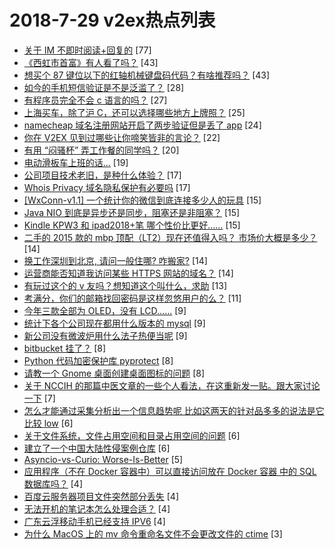 # 2018-7-29 v2ex热点列表

+ [关于 IM 不即时阅读+回复的](https://www.v2ex.com/t/475072#reply77) [77]
+ [《西虹市首富》有人看了吗？](https://www.v2ex.com/t/475036#reply43) [43]
+ [想买个 87 键位以下的红轴机械键盘码代码？有啥推荐吗？](https://www.v2ex.com/t/475053#reply43) [43]
+ [如今的手机短信验证是不是泛滥了？](https://www.v2ex.com/t/475028#reply28) [28]
+ [有程序员完全不会 c 语言的吗？](https://www.v2ex.com/t/475073#reply27) [27]
+ [上海买车，除了沪 C，还可以选择哪些地方上牌照？](https://www.v2ex.com/t/475037#reply25) [25]
+ [namecheap 域名注册网站开启了两步验证但是丢了 app](https://www.v2ex.com/t/475034#reply24) [24]
+ [你在 V2EX 见到过哪些让你啼笑皆非的言论？](https://www.v2ex.com/t/475075#reply22) [22]
+ [有用 “闷骚杯” 弄工作餐的同学吗？](https://www.v2ex.com/t/475068#reply20) [20]
+ [电动滑板车上班的话...](https://www.v2ex.com/t/475047#reply19) [19]
+ [公司项目技术老旧，是种什么体验？](https://www.v2ex.com/t/475097#reply17) [17]
+ [Whois Privacy 域名隐私保护有必要吗](https://www.v2ex.com/t/475098#reply17) [17]
+ [[WxConn-v1.1] 一个统计你的微信到底连接多少人的玩具](https://www.v2ex.com/t/475056#reply15) [15]
+ [Java NIO 到底是异步还是同步，阻塞还是非阻塞？](https://www.v2ex.com/t/475074#reply15) [15]
+ [Kindle KPW3 和 ipad2018+笔 哪个性价比更好……](https://www.v2ex.com/t/475084#reply15) [15]
+ [二手的 2015 款的 mbp 顶配（LT2）现在还值得入吗？ 市场价大概是多少？](https://www.v2ex.com/t/475033#reply14) [14]
+ [换工作深圳到北京, 请问一般住哪? 咋搬家?](https://www.v2ex.com/t/475051#reply14) [14]
+ [运营商能否知道我访问某些 HTTPS 网站的域名？](https://www.v2ex.com/t/475061#reply14) [14]
+ [有玩过这个的 v 友吗？想知道这个叫什么，求助](https://www.v2ex.com/t/475058#reply13) [13]
+ [考满分，你们的邮箱找回密码是这样忽悠用户的么？](https://www.v2ex.com/t/475038#reply11) [11]
+ [今年三款全部为 OLED，没有 LCD……](https://www.v2ex.com/t/475062#reply9) [9]
+ [统计下各个公司现在都用什么版本的 mysql](https://www.v2ex.com/t/475069#reply9) [9]
+ [新公司没有微波炉用什么法子热便当呢](https://www.v2ex.com/t/475083#reply9) [9]
+ [bitbucket 挂了？](https://www.v2ex.com/t/475040#reply8) [8]
+ [Python 代码加密保护库 pyprotect](https://www.v2ex.com/t/475057#reply8) [8]
+ [请教一个 Gnome 桌面创建桌面图标的问题](https://www.v2ex.com/t/475071#reply8) [8]
+ [关于 NCCIH 的那篇中医文章的一些个人看法，在这重新发一贴。跟大家讨论一下](https://www.v2ex.com/t/475080#reply7) [7]
+ [怎么才能通过采集分析出一个信息趋势呢 比如这两天的针对品多多的说法是它比较 low](https://www.v2ex.com/t/475045#reply6) [6]
+ [关于文件系统，文件占用空间和目录占用空间的问题](https://www.v2ex.com/t/475060#reply6) [6]
+ [建立了一个中国大陆性侵案例仓库](https://www.v2ex.com/t/475111#reply6) [6]
+ [Asyncio-vs-Curio: Worse-Is-Better](https://www.v2ex.com/t/475087#reply5) [5]
+ [应用程序（不在 Docker 容器中）可以直接访问放在 Docker 容器 中的 SQL 数据库吗？](https://www.v2ex.com/t/475065#reply4) [4]
+ [百度云服务器项目文件突然部分丢失](https://www.v2ex.com/t/475079#reply4) [4]
+ [无法开机的笔记本怎么处理合适？](https://www.v2ex.com/t/475081#reply4) [4]
+ [广东云浮移动手机已经支持 IPV6](https://www.v2ex.com/t/475089#reply4) [4]
+ [为什么 MacOS 上的 mv 命令重命名文件不会更改文件的 ctime](https://www.v2ex.com/t/475044#reply3) [3]
